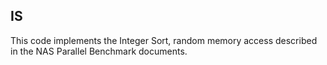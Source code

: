 ## IS

This code implements the Integer Sort, random memory access described in the NAS Parallel Benchmark documents.
